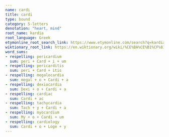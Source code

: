 ```yaml
---
name: cardi
title: cardi
type: bound
category: 5-letters
denotation: "heart, mind"
root_name: kardia
root_language: Greek
etymonline_root_search_link: https://www.etymonline.com/search?q=kardia
wiktionary_root_link: https://en.wiktionary.org/wiki/%CE%BA%CE%B1%CF%81%CE%B4%CE%AF%CE%B1#Ancient_Greek
word_sums:
- respelling: pericardium
  sum: peri + Card + i + um
- respelling: pericarditis
  sum: peri + Card + itis
- respelling: megalocardia
  sum: megal + o + Cardi + a
- respelling: dexiocardia
  sum: Dexi + o + Cardi + a
- respelling: cardiac
  sum: Cardi + ac
- respelling: tachycardia
  sum: Tach + y + Cardi + a
- respelling: myocardium
  sum: My + o + Cardi + um
- respelling: cardiology
  sum: Cardi + o + Loge + y
---
```

